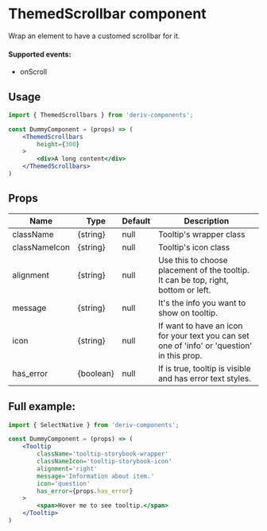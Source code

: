 # ThemedScrollbar component
Wrap an element to have a customed scrollbar for it.

#### Supported events:
- onScroll

## Usage
 
```jsx
import { ThemedScrollbars } from 'deriv-components';

const DummyComponent = (props) => (
    <ThemedScrollbars 
        height={300}
    >
        <div>A long content</div>
    </ThemedScrollbars>
)
```

## Props

| Name             | Type                   | Default            | Description                                                                                                              |
|------------------|------------------------|--------------------|--------------------------------------------------------------------------------------------------------------------------|
| className        | {string}               | null               | Tooltip's wrapper class                                                                                                  |
| classNameIcon    | {string}               | null               | Tooltip's icon class                                                                                                     |
| alignment        | {string}               | null               | Use this to choose placement of the tooltip. It can be top, right, bottom or left.                                       |
| message          | {string}               | null               | It's the info you want to show on tooltip.                                                                               |
| icon             | {string}               | null               | If want to have an icon for your text you can set one of 'info' or 'question' in this prop.                              |
| has_error        | {boolean}              | null               | If is true, tooltip is visible and has error text styles.                                                                |


## Full example:

```jsx
import { SelectNative } from 'deriv-components';

const DummyComponent = (props) => (
    <Tooltip 
        className='tooltip-storybook-wrapper'
        classNameIcon='tooltip-storybook-icon'
        alignment='right'
        message='Information about item.'
        icon='question'
        has_error={props.has_error}
    >
        <span>Hover me to see tooltip.</span>
    </Tooltip>
)
```